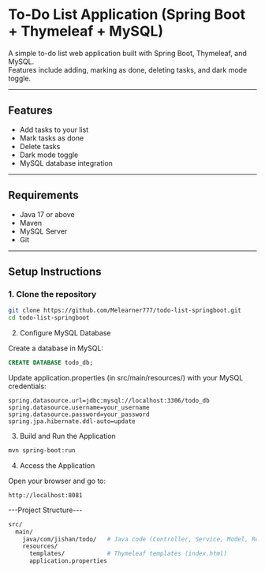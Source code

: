 # To-Do List Application (Spring Boot + Thymeleaf + MySQL)

A simple to-do list web application built with Spring Boot, Thymeleaf, and MySQL.  
Features include adding, marking as done, deleting tasks, and dark mode toggle.

---

## Features
- Add tasks to your list
- Mark tasks as done
- Delete tasks
- Dark mode toggle
- MySQL database integration

---

## Requirements
- Java 17 or above
- Maven
- MySQL Server
- Git

---

## Setup Instructions

### 1. Clone the repository
```bash
git clone https://github.com/Melearner777/todo-list-springboot.git
cd todo-list-springboot

```
2. Configure MySQL Database

Create a database in MySQL:
```sql
CREATE DATABASE todo_db;
```
Update application.properties (in src/main/resources/) with your MySQL credentials:
```properties
spring.datasource.url=jdbc:mysql://localhost:3306/todo_db
spring.datasource.username=your_username
spring.datasource.password=your_password
spring.jpa.hibernate.ddl-auto=update
```
3. Build and Run the Application
```bash
mvn spring-boot:run
```
4. Access the Application

Open your browser and go to:
```Arduino
http://localhost:8081

```
---Project Structure---
```bash
src/
  main/
    java/com/jishan/todo/   # Java code (Controller, Service, Model, Repository)
    resources/
      templates/            # Thymeleaf templates (index.html)
      application.properties
```
